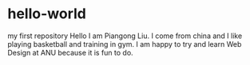 # hello-world
my first repository
Hello I am Piangong Liu. I come from china and I like playing basketball and training in gym.
I am happy to try and learn Web Design at ANU because it is fun to do.
